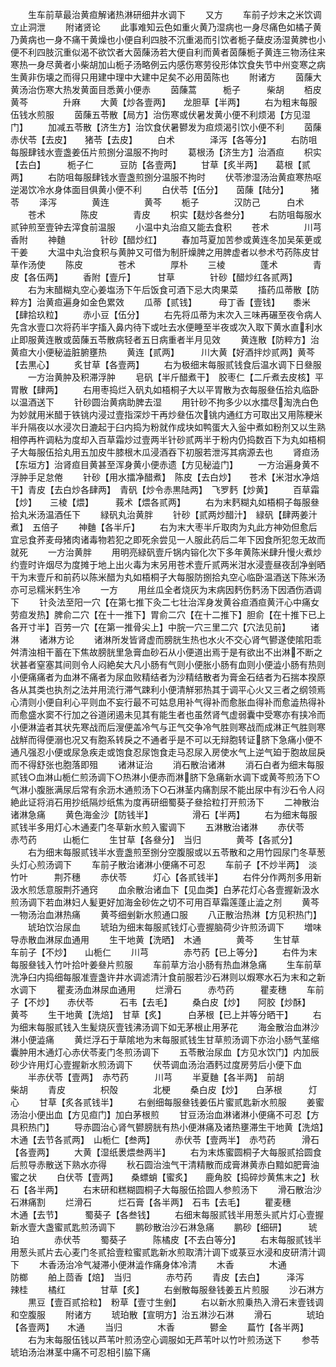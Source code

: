 <!-- { "loadSidebar": true } -->
　　生车前草最治黄疸解诸热淋研细井水调下
　　又方
　　车前子炒末之米饮调立止洞泄
　　附诸贤论
　　此事难知云色如重火黄乃湿病也一身尽痛色如橘子黄乃黄病也一身不痛干黄燥也小便自利四肢不沉重渴而引饮者栀子蘖皮汤湿黄脾也小便不利四肢沉重似渴不欲饮者大茵蔯汤若大便自利而黄者茵蔯栀子黄连三物汤往来寒热一身尽黄者小柴胡加山栀子汤略例云内感伤寒劳役形体饮食失节中州变寒之病生黄非伤壊之而得只用建中理中大建中足矣不必用茵陈也
　　附诸方
　　茵蔯大黄汤治伤寒大热发黄面目悉黄小便赤
　　茵蔯蒿　　　栀子　　　柴胡
　　栢皮　　　　黄芩　　　　升麻
　　大黄【炒各壹两】　　龙胆草【半两】
　　右为粗末每服伍钱水煎服
　　茵蔯五苓散【局方】治伤寒或伏暑发黄小便不利烦渴【方见湿门】
　　加减五苓散【济生方】治饮食伏暑鬰发为疸烦渴引饮小便不利
　　茵蔯　　　　赤伏苓【去皮】　　猪苓【去皮】
　　白术　　　　泽泻【各等分】
　　右防咀每服肆钱水壹盏姜伍片煎捌分温服不拘时
　　葛根汤【济生方】治酒疸
　　枳实【去白】　　　栀子仁　　　豆防【各壹两】
　　甘草【炙半两】　　葛根【贰两】
　　右防咀每服肆钱水壹盏煎捌分温服不拘时
　　伏苓渗湿汤治黄疸寒热呕逆渴饮冷水身体面目俱黄小便不利
　　白伏苓【伍分】　　茵蔯【陆分】　　　猪苓
　　泽泻　　　　黄连　　　　黄芩
　　栀子　　　　汉防己　　　白术
　　苍术　　　　陈皮　　　　青皮
　　枳实【麸炒各叁分】
　　右防咀每服水贰钟煎至壹钟去滓食前温服
　　小温中丸治疸又能去食积
　　苍术　　　　川芎　　　　香附
　　神麯　　　　针砂【醋炒红】
　　春加芎夏加苦参或黄连冬加吴茱茰或干姜
　　大温中丸治食积与黄肿又可借为制肝燥脾之用脾虚者以参术芍药陈皮甘草作汤使
　　陈皮　　　　苍术　　　　厚朴
　　三棱　　　　蓬术　　　　青皮【各伍两】
　　香附【壹斤】　　　甘草　　　　针砂【醋炒红各贰两】
　　右为末醋糊丸空心姜塩汤下午后饭食可酒下忌大肉果菜
　　搐药瓜蒂散【防粹方】治黄疸遍身如金色累效
　　瓜蒂【贰钱】　　　母丁香【壹钱】　　黍米【肆拾玖粒】
　　赤小豆【伍分】
　　右先将瓜蒂为末次入三味再碾至夜令病人先含水壹口次将药半字搐入鼻内待下或吐去水便睡至半夜或次入取下黄水直利水止即服黄连散或茵蔯五苓散病轻者五日病重者半月见效
　　黄连散【防粹方】治黄疸大小便秘澁脏腑壅热
　　黄连【贰两】　　　川大黄【好酒拌炒贰两】黄芩【去黒心】
　　炙甘草【各壹两】
　　右为极细末每服贰钱食后温水调下日叄服
　　一方治黄肿及积滞浮肿
　　皂矾【半斤醋煮干】　胶枣仁【二斤煮去皮核】平胃散【肆两】
　　右用枣捣烂入矾丸如梧桐子大以平胃散为衣每服叄伍拾丸临卧以温酒送下
　　针砂圆治黄病助脾去湿
　　用针砂不拘多少以水擂尽淘洗白色为妙就用米醋于铁铫内浸过壹指深炒干再炒叄伍次铫内通红方可取出又用陈粳米半升隔夜以水浸次日漉起于臼内捣为粉就作成块如鸭蛋大入釡中煮如粉剂又以生熟相停再杵调粘为度却入百草霜炒过壹两半针砂贰两半于粉内仍捣数百下为丸如梧桐子大每服伍拾丸用五加皮牛膝根木瓜浸酒吞下初服若泄泻其病源去也
　　肾疸汤【东垣方】治肾疸目黄甚至浑身黄小便赤遗【方见秘澁门】
　　一方治遍身黄不浮肿手足怠倦
　　针砂【用水擂净醋煮】　陈皮【去白炒】　　苍术【米泔水净焙干】青皮【去白炒各肆两】　青矾【炒令赤黒陆两】　飞罗麫【炒黄】
　　百草霜【炒】　　三棱【煨】　　　莪术【煨各贰两】
　　右为末麫糊丸如梧桐子每服叄拾丸米汤温酒任下
　　緑矾丸治黄胖
　　针砂【贰两炒醋汁】　緑矾【肆两姜汁煮】　五倍子
　　神麯【各半斤】
　　右为末大枣半斤取肉为丸此方神効但愈后宜忌食荞麦母猪肉诸毒物若犯之即死余尝见一人服此药后二年下因食所犯忽无故而就死
　　一方治黄胖
　　用明亮緑矾壹斤锅内镕化次下多年黄陈米肆升慢火煮炒约壹时许烟尽为度摊于地上出火毒为末另用苍术壹斤贰两米泔水浸壹昼夜刮净剉晒干为末壹斤和前药以陈米醋为丸如梧桐子大每服防捌拾丸空心临卧温酒送下陈米汤亦可忌糯米麫生冷
　　一方
　　用丝瓜全者烧灰为末病因麫伤麫汤下因酒伤酒调下
　　针灸法至阳一穴【在第七推下灸二七壮治浑身发黄谷疸酒疸黄汗心中痛女劳疸发热】脾俞二穴【在十一推下】胃俞二穴【在十二推下】胆俞【在十推下已上各开寸半】百劳一穴【在第一推骨尖上】中脘一穴三里二穴【穴法见前】
　　诸淋
　　诸淋方论
　　诸淋所发皆肾虚而膀胱生热也水火不交心肾气鬰遂使隂阳乖舛清浊相干蓄在下焦故膀胱里急膏血砂石从小便道出焉于是有欲出不出淋不断之状甚者窒塞其间则令人闷絶矣大凡小肠有气则小便胀小肠有血则小便澁小肠有热则小便痛痛者为血淋不痛者为尿血败精结者为沙精结散者为膏金石结者为石揣本揆原各从其类也执剂之法并用流行滞气踈利小便清觧邪热其于调平心火又三者之纲领焉心清则小便自利心平则血不妄行最不可姑息用补气得补而愈胀血得补而愈澁热得补而愈盛水窦不行加之谷道闭遏未见其有能生者也虽然肾气虚弱囊中受寒亦有挟冷而小便淋澁者其状先寒战而后溲便盖冷气与正气交争冷气胜则寒战而成淋正气胜则寒战觧而得便溺也况又有胞系转戾之不通者乎是不可以无辩胞转证脐下急痛小便不通凡强忍小便或尿急疾走或饱食忍尿饱食走马忍尿入房使水气上逆气廹于胞故屈戾而不得舒张也胞落即殂
　　诸淋证治
　　消石散治诸淋
　　消石白者为细末每服贰钱○血淋山栀仁煎汤调下○热淋小便赤而淋脐下急痛新水调下或黄芩煎汤下○气淋小腹胀满尿后常有余沥木通煎汤下○石淋茎内痛割尿不能出尿中有沙石令人闷絶此证将消石用抄纸隔炒纸焦为度再研细蜀葵子叄拾粒打开煎汤下
　　二神散治诸淋急痛
　　黄色海金沙【防钱半】　　　　　滑石【半两】
　　右为细末每服贰钱半多用灯心木通麦门冬草新水煎入蜜调下
　　五淋散治诸淋
　　赤伏苓　　　赤芍药　　　山栀仁
　　生甘草【各叄分】　当归　　　　黄芩【各贰分】
　　右为细末每服贰钱半水壹盏煎至捌分空腹服或以五苓散和之用竹园尿门冬草葱头灯心煎汤调下
　　车前子散治诸淋小便痛不可忍
　　车前子【不炒半两】　淡竹叶　　　荆芥穗
　　赤伏苓　　　灯心【各贰钱半】
　　右件分作两剂多用新汲水煎恁意服荆芥通窍
　　血余散治诸血下【见血类】白茅花灯心各壹握新汲水煎汤调下若血淋妇人髪更好加海金砂佐之切不可用百草霜莲蓬止澁之剂
　　黄芩一物汤治血淋热痛
　　黄芩细剉新水煎通口服
　　八正散治热淋【方见积热门】
　　琥珀饮治尿血
　　琥珀为细末每服贰钱灯心壹握脑荷少许煎汤调下
　　増味导赤散血淋尿血通用
　　生干地黄【洗晒】　木通　　　　黄芩
　　生甘草　　　车前子【不炒】　　山栀仁
　　川芎　　　　赤芍药【已上等分】
　　右件为末每服叄钱入竹叶拾叶姜叄片煎服
　　车前草方治小肠有热血淋急痛
　　生车前草洗净臼内捣细每服准壹盏许井水调滤清汁食前服若沙石淋则以煆寒水石为末和之新水调下
　　瞿麦汤血淋尿血通用
　　烂滑石　　　赤芍药　　　瞿麦穗
　　车前子【不炒】　　赤伏苓　　　石韦【去毛】
　　桑白皮【炒】　　阿胶【炒酥】　　　黄芩
　　生干地黄【洗焙】　甘草【炙】　　　白茅根【已上并等分晒干】
　　右为细末每服贰钱入生髪烧灰壹钱沸汤调下如无茅根止用茅花
　　海金散治血淋沙淋小便澁痛
　　黄烂浮石于草隂地为末每服贰钱生甘草煎汤调下亦治小肠气茎缩囊肿用木通灯心赤伏苓麦门冬煎汤调下
　　五苓散治尿血【方见水饮门】内加辰砂少许用灯心壹握新水煎汤调下
　　伏苓调血汤治酒麫过度房劳后小便下血
　　半赤伏苓【壹两】　赤芍药　　　川芎
　　半夏麯【各半两】　前胡　　　　柴胡
　　青皮　　　　枳殻　　　　北梗
　　桑白皮【炒】　　白茅根　　　灯心
　　甘草【炙各贰钱半】
　　右剉细每服叄钱姜伍片蜜贰匙新水煎服
　　姜蜜汤治小便出血【方见疸门】加白茅根煎
　　甘豆汤治血淋诸淋小便痛不可忍【方具积热门】
　　导赤圆治心肾气鬰膀胱有热小便淋痛及诸热壅滞生干地黄【洗焙】　木通【去节各贰两】　山栀仁【叁两】
　　赤伏苓【壹两半】　赤芍药　　　滑石【各壹两】
　　大黄【湿纸褁煨叁两半】
　　右为末炼蜜圆桐子大每服贰拾圆食后煎导赤散送下熟水亦得
　　秋石圆治浊气干清精散而成膏淋黄赤白黯如肥膏油蜜之状
　　白伏苓【壹两】　　桑螵蛸【蜜炙】　　鹿角胶【捣碎炒黄焦末之】秋石【各半两】
　　右末研和糕糊圆桐子大每服伍拾圆人参煎汤下
　　滑石散治沙石淋痛割
　　烂滑石　　　烂石膏【各半两】　石韦【去毛】
　　瞿麦穗　　　木通【去节】　　　蜀葵子【各叁钱】
　　右细末每服贰钱半用葱头贰片灯心壹握新水壹大盏蜜贰匙煎汤调下
　　鹏砂散治沙石淋急痛
　　鹏砂【细研】　　　琥珀　　　　赤伏苓
　　蜀葵子　　　陈橘皮【不去白等分】
　　右末每服贰钱半用葱头贰片去心麦门冬贰拾壹粒蜜贰匙新水煎取清汁调下或菉豆水浸和皮研清汁调下
　　木香汤治冷气凝滞小便淋澁作痛身体冷清
　　木香　　　　木通　　　　防榔
　　舶上茴香【焙】　当归　　　　赤芍药
　　青皮【去白】　　　泽泻　　　　辣桂
　　橘红　　　　甘草【炙】
　　右剉散每服叄钱姜五片煎服
　　沙石淋方
　　黒豆【壹百贰拾粒】　粉草【壹寸生剉】
　　右以新水煎乗热入滑石末壹钱调和空腹服
　　附诸方
　　琥珀散【宣明方】治五淋沙石淋
　　滑石　　　　琥珀【各壹两】　　木通
　　当归　　　　木香　　　　鬰金
　　萹竹【各半两】
　　右为末每服伍钱以芦苇叶煎汤空心调服如无芦苇叶以竹叶煎汤送下
　　参苓琥珀汤治淋茎中痛不可忍相引脇下痛
